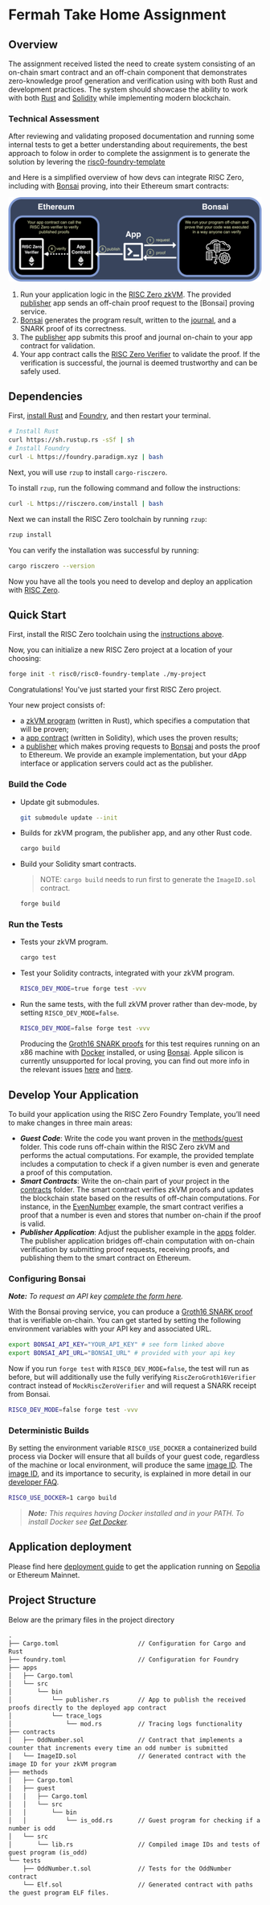 # Fermah Take Home Assignment


## Overview

The assignment received listed the need to create system consisting of an on-chain smart contract and an off-chain component that demonstrates zero-knowledge proof generation and  verification using with both Rust and development practices. The system should showcase the ability to work with both [Rust][install-rust] and [Solidity][solidity-org] while implementing modern blockchain.


### Technical Assessment

After reviewing and validating proposed documentation and running some internal tests to get a better understanding about requirements, the best approach to folow in order to complete the assignment is to generate the solution by levering the [risc0-foundry-template][risc0-foundry-tpl]

 and Here is a simplified overview of how devs can integrate RISC Zero, including with [Bonsai][docs-bonsai] proving, into their Ethereum smart contracts:

![RISC Zero Foundry Template Diagram](images/risc0-foundry-template.png)

1. Run your application logic in the [RISC Zero zkVM][docs-zkvm]. The provided [publisher](./apps) app sends an off-chain proof request to the [Bonsai] proving service.
2. [Bonsai][docs-bonsai] generates the program result, written to the [journal][term-journal], and a SNARK proof of its correctness.
3. The [publisher](./apps) app submits this proof and journal on-chain to your app contract for validation.
4. Your app contract calls the [RISC Zero Verifier][docs-verifier] to validate the proof. If the verification is successful, the journal is deemed trustworthy and can be safely used.

## Dependencies

First, [install Rust][install-rust] and [Foundry][install-foundry], and then restart your terminal.

```sh
# Install Rust
curl https://sh.rustup.rs -sSf | sh
# Install Foundry
curl -L https://foundry.paradigm.xyz | bash
```

Next, you will use `rzup` to install `cargo-risczero`.

To install `rzup`, run the following command and follow the instructions:

```sh
curl -L https://risczero.com/install | bash
```

Next we can install the RISC Zero toolchain by running `rzup`:

```sh
rzup install
```

You can verify the installation was successful by running:

```sh
cargo risczero --version
```

Now you have all the tools you need to develop and deploy an application with [RISC Zero][homepage-risczero].

## Quick Start

First, install the RISC Zero toolchain using the [instructions above](#dependencies).

Now, you can initialize a new RISC Zero project at a location of your choosing:

```sh
forge init -t risc0/risc0-foundry-template ./my-project
```

Congratulations! You've just started your first RISC Zero project.

Your new project consists of:

- a [zkVM program](./methods) (written in Rust), which specifies a computation that will be proven;
- a [app contract](./contracts) (written in Solidity), which uses the proven results;
- a [publisher](./apps) which makes proving requests to [Bonsai][docs-bonsai] and posts the proof to Ethereum.
  We provide an example implementation, but your dApp interface or application servers could act as the publisher.

### Build the Code

- Update git submodules.

  ```sh
  git submodule update --init
  ```

- Builds for zkVM program, the publisher app, and any other Rust code.

  ```sh
  cargo build
  ```

- Build your Solidity smart contracts.

  > NOTE: `cargo build` needs to run first to generate the `ImageID.sol` contract.

  ```sh
  forge build
  ```

### Run the Tests

- Tests your zkVM program.

  ```sh
  cargo test
  ```

- Test your Solidity contracts, integrated with your zkVM program.

  ```sh
  RISC0_DEV_MODE=true forge test -vvv 
  ```

- Run the same tests, with the full zkVM prover rather than dev-mode, by setting `RISC0_DEV_MODE=false`.

  ```sh
  RISC0_DEV_MODE=false forge test -vvv
  ```

  Producing the [Groth16 SNARK proofs][groth16] for this test requires running on an x86 machine with [Docker][install-docker] installed, or using [Bonsai](#configuring-bonsai).
  Apple silicon is currently unsupported for local proving, you can find out more info in the relevant issues [here](https://github.com/risc0/risc0/issues/1520) and [here](https://github.com/risc0/risc0/issues/1749).

## Develop Your Application

To build your application using the RISC Zero Foundry Template, you’ll need to make changes in three main areas:

- ***Guest Code***: Write the code you want proven in the [methods/guest](./methods/guest/) folder. This code runs off-chain within the RISC Zero zkVM and performs the actual computations. For example, the provided template includes a computation to check if a given number is even and generate a proof of this computation.
- ***Smart Contracts***: Write the on-chain part of your project in the [contracts](./contracts/) folder. The smart contract verifies zkVM proofs and updates the blockchain state based on the results of off-chain computations. For instance, in the [EvenNumber](./contracts/EvenNumber.sol) example, the smart contract verifies a proof that a number is even and stores that number on-chain if the proof is valid.
- ***Publisher Application***: Adjust the publisher example in the [apps](./apps) folder. The publisher application bridges off-chain computation with on-chain verification by submitting proof requests, receiving proofs, and publishing them to the smart contract on Ethereum.

### Configuring Bonsai

***Note:*** *To request an API key [complete the form here](https://bonsai.xyz/apply).*

With the Bonsai proving service, you can produce a [Groth16 SNARK proof][Groth16] that is verifiable on-chain.
You can get started by setting the following environment variables with your API key and associated URL.

```bash
export BONSAI_API_KEY="YOUR_API_KEY" # see form linked above
export BONSAI_API_URL="BONSAI_URL" # provided with your api key
```

Now if you run `forge test` with `RISC0_DEV_MODE=false`, the test will run as before, but will additionally use the fully verifying `RiscZeroGroth16Verifier` contract instead of `MockRiscZeroVerifier` and will request a SNARK receipt from Bonsai.

```bash
RISC0_DEV_MODE=false forge test -vvv
```

### Deterministic Builds

By setting the environment variable `RISC0_USE_DOCKER` a containerized build process via Docker will ensure that all builds of your guest code, regardless of the machine or local environment, will produce the same [image ID][image-id].
The [image ID][image-id], and its importance to security, is explained in more detail in our [developer FAQ][faq].

```bash
RISC0_USE_DOCKER=1 cargo build
```

> ***Note:*** *This requires having Docker installed and in your PATH. To install Docker see [Get Docker][install-docker].*

## Application deployment

Please find here [deployment guide](./deployment-guide.md) to get the application running on [Sepolia][sepolia] or Ethereum Mainnet.

## Project Structure

Below are the primary files in the project directory

```text
.
├── Cargo.toml                      // Configuration for Cargo and Rust
├── foundry.toml                    // Configuration for Foundry
├── apps
│   ├── Cargo.toml
│   └── src
│       └── bin                     
│           └── publisher.rs        // App to publish the received proofs directly to the deployed app contract
│           └── trace_logs
│               └── mod.rs          // Tracing logs functionality
├── contracts
│   ├── OddNumber.sol               // Contract that implements a counter that increments every time an odd number is submitted
│   └── ImageID.sol                 // Generated contract with the image ID for your zkVM program
├── methods
│   ├── Cargo.toml
│   ├── guest
│   │   ├── Cargo.toml
│   │   └── src
│   │       └── bin                 
│   │           └── is_odd.rs       // Guest program for checking if a number is odd
│   └── src
│       └── lib.rs                  // Compiled image IDs and tests of guest program (is_odd)
└── tests
    ├── OddNumber.t.sol             // Tests for the OddNumber contract
    └── Elf.sol                     // Generated contract with paths the guest program ELF files.
```

[docs-bonsai]: https://dev.risczero.com/api/generating-proofs/remote-proving
[install-foundry]: https://getfoundry.sh/
[install-docker]: https://docs.docker.com/get-docker/
[groth16]: https://www.risczero.com/news/on-chain-verification
[docs-verifier]: https://dev.risczero.com/api/blockchain-integration/contracts/verifier
[docs-zkvm]: https://dev.risczero.com/zkvm
[homepage-risczero]: https://www.risczero.com/
[Sepolia]: https://www.alchemy.com/overviews/sepolia-testnet
[blog-coprocessor]: https://www.risczero.com/news/a-guide-to-zk-coprocessors-for-scalability
[faq]: https://dev.risczero.com/faq#zkvm-application-design
[image-id]: https://dev.risczero.com/terminology#image-id
[install-rust]: https://doc.rust-lang.org/cargo/getting-started/installation.html
[term-journal]: https://dev.risczero.com/terminology#journal
[steel-repo]: https://github.com/risc0/risc0-ethereum/tree/main/crates/steel
[erc20-counter]: https://github.com/risc0/risc0-ethereum/tree/main/examples/erc20-counter
[solidity-org]: https://soliditylang.org/
[risc0-foundry-tpl]: https://github.com/risc0/risc0-foundry-template
